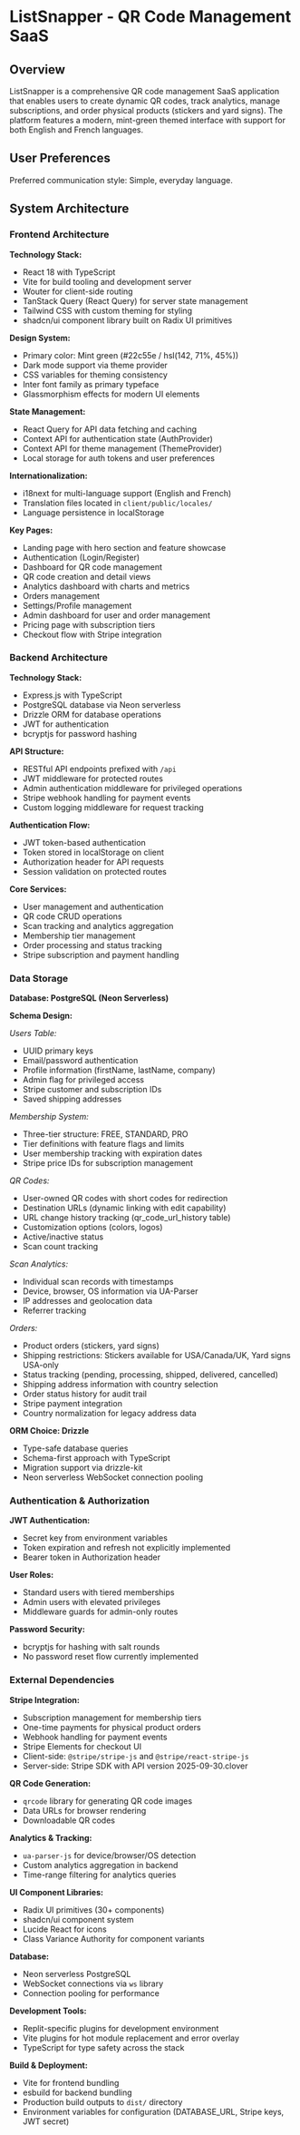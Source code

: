 # ListSnapper - QR Code Management SaaS

## Overview

ListSnapper is a comprehensive QR code management SaaS application that enables users to create dynamic QR codes, track analytics, manage subscriptions, and order physical products (stickers and yard signs). The platform features a modern, mint-green themed interface with support for both English and French languages.

## User Preferences

Preferred communication style: Simple, everyday language.

## System Architecture

### Frontend Architecture

**Technology Stack:**
- React 18 with TypeScript
- Vite for build tooling and development server
- Wouter for client-side routing
- TanStack Query (React Query) for server state management
- Tailwind CSS with custom theming for styling
- shadcn/ui component library built on Radix UI primitives

**Design System:**
- Primary color: Mint green (#22c55e / hsl(142, 71%, 45%))
- Dark mode support via theme provider
- CSS variables for theming consistency
- Inter font family as primary typeface
- Glassmorphism effects for modern UI elements

**State Management:**
- React Query for API data fetching and caching
- Context API for authentication state (AuthProvider)
- Context API for theme management (ThemeProvider)
- Local storage for auth tokens and user preferences

**Internationalization:**
- i18next for multi-language support (English and French)
- Translation files located in `client/public/locales/`
- Language persistence in localStorage

**Key Pages:**
- Landing page with hero section and feature showcase
- Authentication (Login/Register)
- Dashboard for QR code management
- QR code creation and detail views
- Analytics dashboard with charts and metrics
- Orders management
- Settings/Profile management
- Admin dashboard for user and order management
- Pricing page with subscription tiers
- Checkout flow with Stripe integration

### Backend Architecture

**Technology Stack:**
- Express.js with TypeScript
- PostgreSQL database via Neon serverless
- Drizzle ORM for database operations
- JWT for authentication
- bcryptjs for password hashing

**API Structure:**
- RESTful API endpoints prefixed with `/api`
- JWT middleware for protected routes
- Admin authentication middleware for privileged operations
- Stripe webhook handling for payment events
- Custom logging middleware for request tracking

**Authentication Flow:**
- JWT token-based authentication
- Token stored in localStorage on client
- Authorization header for API requests
- Session validation on protected routes

**Core Services:**
- User management and authentication
- QR code CRUD operations
- Scan tracking and analytics aggregation
- Membership tier management
- Order processing and status tracking
- Stripe subscription and payment handling

### Data Storage

**Database: PostgreSQL (Neon Serverless)**

**Schema Design:**

*Users Table:*
- UUID primary keys
- Email/password authentication
- Profile information (firstName, lastName, company)
- Admin flag for privileged access
- Stripe customer and subscription IDs
- Saved shipping addresses

*Membership System:*
- Three-tier structure: FREE, STANDARD, PRO
- Tier definitions with feature flags and limits
- User membership tracking with expiration dates
- Stripe price IDs for subscription management

*QR Codes:*
- User-owned QR codes with short codes for redirection
- Destination URLs (dynamic linking with edit capability)
- URL change history tracking (qr_code_url_history table)
- Customization options (colors, logos)
- Active/inactive status
- Scan count tracking

*Scan Analytics:*
- Individual scan records with timestamps
- Device, browser, OS information via UA-Parser
- IP addresses and geolocation data
- Referrer tracking

*Orders:*
- Product orders (stickers, yard signs)
- Shipping restrictions: Stickers available for USA/Canada/UK, Yard signs USA-only
- Status tracking (pending, processing, shipped, delivered, cancelled)
- Shipping address information with country selection
- Order status history for audit trail
- Stripe payment integration
- Country normalization for legacy address data

**ORM Choice: Drizzle**
- Type-safe database queries
- Schema-first approach with TypeScript
- Migration support via drizzle-kit
- Neon serverless WebSocket connection pooling

### Authentication & Authorization

**JWT Authentication:**
- Secret key from environment variables
- Token expiration and refresh not explicitly implemented
- Bearer token in Authorization header

**User Roles:**
- Standard users with tiered memberships
- Admin users with elevated privileges
- Middleware guards for admin-only routes

**Password Security:**
- bcryptjs for hashing with salt rounds
- No password reset flow currently implemented

### External Dependencies

**Stripe Integration:**
- Subscription management for membership tiers
- One-time payments for physical product orders
- Webhook handling for payment events
- Stripe Elements for checkout UI
- Client-side: `@stripe/stripe-js` and `@stripe/react-stripe-js`
- Server-side: Stripe SDK with API version 2025-09-30.clover

**QR Code Generation:**
- `qrcode` library for generating QR code images
- Data URLs for browser rendering
- Downloadable QR codes

**Analytics & Tracking:**
- `ua-parser-js` for device/browser/OS detection
- Custom analytics aggregation in backend
- Time-range filtering for analytics queries

**UI Component Libraries:**
- Radix UI primitives (30+ components)
- shadcn/ui component system
- Lucide React for icons
- Class Variance Authority for component variants

**Database:**
- Neon serverless PostgreSQL
- WebSocket connections via `ws` library
- Connection pooling for performance

**Development Tools:**
- Replit-specific plugins for development environment
- Vite plugins for hot module replacement and error overlay
- TypeScript for type safety across the stack

**Build & Deployment:**
- Vite for frontend bundling
- esbuild for backend bundling
- Production build outputs to `dist/` directory
- Environment variables for configuration (DATABASE_URL, Stripe keys, JWT secret)